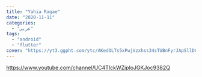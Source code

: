 ```yaml
---
title: "Yahia Ragae"
date: "2020-11-11"
categories:
  - "عربي"
tags:
  - "android"
  - "flutter"
cover: "https://yt3.ggpht.com/ytc/AKedOLTs5xPwjVzxhss34sTUBnFyrJApSllD0pa3oQaOhw=s88-c-k-c0x00ffffff-no-rj"
---
```


https://www.youtube.com/channel/UC4TIckWZiploJGKJoc9382Q
